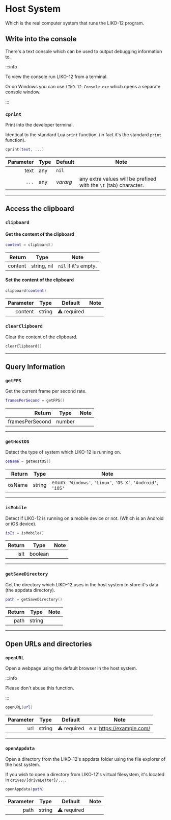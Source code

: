 
# Host System

Which is the real computer system that runs the LIKO-12 program.

## Write into the console

There's a text console which can be used to output debugging information to.

:::info

To view the console run LIKO-12 from a terminal.

Or on Windows you can use `LIKO-12_Console.exe` which opens a separate console window.

:::

### `cprint`

Print into the developer terminal.

Identical to the standard Lua `print` function.
(in fact it's the standard `print` function).

```lua
cprint(text, ...)
```

| Parameter | Type | Default  | Note                                                             |
|----------:|------|----------|------------------------------------------------------------------|
|      text | any  | `nil`    |                                                                  |
|     `...` | any  | _vararg_ | any extra values will be prefixed with the `\t` (tab) character. |

---

## Access the  clipboard

### `clipboard`

#### Get the content of the clipboard

```lua
content = clipboard()
```

|  Return | Type        | Note                 |
|--------:|-------------|----------------------|
| content | string, nil | `nil` if it's empty. |

#### Set the content of the clipboard

```lua
clipboard(content)
```

| Parameter | Type   | Default     | Note |
|----------:|--------|-------------|------|
|   content | string | ⚠️ required |      |

### `clearClipboard`

Clear the content of the clipboard.

```lua
clearClipboard()
```

---

## Query Information


### `getFPS`

Get the current frame per second rate.

```lua
framesPerSecond = getFPS()
```

|          Return | Type   | Note |
|----------------:|--------|------|
| framesPerSecond | number |      |

---

### `getHostOS`

Detect the type of system which LIKO-12 is running on.

```lua
osName = getHostOS()
```

| Return | Type   | Note                                                         |
|-------:|--------|--------------------------------------------------------------|
| osName | string | enum: `'Windows'`, `'Linux'`, `'OS X'`, `'Android'`, `'iOS'` |

---

### `isMobile`

Detect if LIKO-12 is running on a mobile device or not.
(Which is an Android or iOS device).

```lua
isIt = isMobile()
```

| Return | Type    | Note |
|-------:|---------|------|
|   isIt | boolean |      |

---

### `getSaveDirectory`

Get the directory which LIKO-12 uses in the host system to store it's data (the appdata directory).

```lua
path = getSaveDirectory()
```

| Return | Type   | Note |
|-------:|--------|------|
|   path | string |      |

---

## Open URLs and directories

### `openURL`

Open a webpage using the default browser in the host system.

:::info

Please don't abuse this function.

:::

```lua
openURL(url)
```

| Parameter | Type   | Default     | Note                      |
|----------:|--------|-------------|---------------------------|
|       url | string | ⚠️ required | e.x: https://example.com/ |

---

### `openAppdata`

Open a directory from the LIKO-12's appdata folder using the file explorer of the host system.

If you wish to open a directory from LIKO-12's virtual filesystem, it's located in `drives/[driveLetter]/...`.

```lua
openAppdata(path)
```

| Parameter | Type   | Default     | Note |
|----------:|--------|-------------|------|
|      path | string | ⚠️ required |      |
